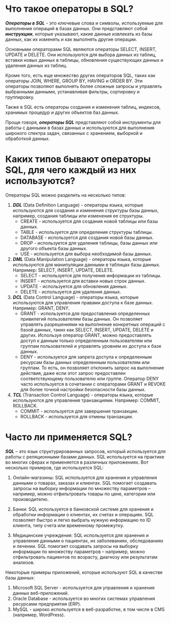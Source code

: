 # Что такое операторы в SQL?

***Операторы в SQL*** - это ключевые слова и символы, используемые для выполнения операций в базах данных. Они представляют собой ***инструкции***, которые указывают, какие данные извлекать из базы данных, как их изменять и как выполнять другие операции. 

Основными операторами SQL являются операторы SELECT, INSERT, UPDATE и DELETE. Они используются для выбора данных из таблиц, вставки новых данных в таблицы, обновления существующих данных и удаления данных из таблиц. 

Кроме того, есть еще множество других операторов SQL, таких как операторы JOIN, WHERE, GROUP BY, HAVING и ORDER BY. Эти операторы позволяют выполнять более сложные запросы и управлять выбранными данными, устанавливая фильтры, сортировку и группировку. 

Также в SQL есть операторы создания и изменения таблиц, индексов, хранимых процедур и других объектов баз данных. 

Проще говоря, ***операторы SQL*** представляют собой инструменты для работы с данными в базах данных и используются для выполнения широкого спектра задач, связанных с хранением, выборкой и обработкой данных.

# Каких типов бывают операторы SQL, для чего каждый из них используются?

Операторы SQL можно разделить на несколько типов:

1. ***DDL*** (Data Definition Language) - операторы языка, которые используются для создания и изменения структуры базы данных, например, создания таблицы или изменения ее структуры.
    - CREATE - используется для создания новой таблицы или базы данных.
    - TABLE - используется для определения структуры таблицы.
    - DATABASE - используется для создания новой базы данных.
    - DROP - используется для удаления таблицы, базы данных или другого объекта базы данных.
    - USE - используется для выбора необходимой базы данных.
2. ***DML*** (Data Manipulation Language) - операторы языка, которые используются для манипуляции данными в таблицах базы данных. Например: SELECT, INSERT, UPDATE, DELETE.
    - SELECT - используется для получения информации из таблицы.
    - INSERT - используется для вставки новых строк данных.
    - UPDATE - используется для обновления данных.
    - DELETE - используется для удаления данных.
3. ***DCL*** (Data Control Language) - операторы языка, которые используются для управления правами доступа к базе данных. Например: GRANT, DENY.
    - GRANT - используется для предоставления определенных привилегий пользователям базы данных. Он позволяет управлять разрешениями на выполнение конкретных операций с базой данных, таких как SELECT, INSERT, UPDATE, DELETE и других. Используя оператор GRANT, можно предоставлять доступ к данным только определенным пользователям или группам пользователей и управлять уровнем их доступа к базе данных.
    - DENY - используется для запрета доступа к определенным ресурсам базы данных определенным пользователям или группам. То есть, он позволяет отклонить запрос на выполнение действия, даже если этот запрос предоставлен соответствующему пользователю или группе. Оператор DENY часто используется в сочетании с операторами GRANT и REVOKE для более точной настройки безопасности базы данных.
4. ***TCL*** (Transaction Control Language) - операторы языка, которые используются для управления транзакциями. Например: COMMIT, ROLLBACK.
    - COMMIT - используется для завершения транзакции.
    - ROLLBACK - используется для отмены транзакции.

# Часто ли применяется SQL?

***SQL*** – это язык структурированных запросов, который используется для работы с реляционными базами данных. SQL используется на практике во многих сферах и применяется в различных приложениях. Вот несколько примеров, где используется SQL:

1. Онлайн-магазины: SQL используется для хранения и управления данными о товарах, заказах и клиентах. SQL помогает создавать запросы на выборку информации по множеству параметров – например, можно отфильтровать товары по цене, категории или производителю.

2. Банки: SQL используется в банковской системе для хранения и обработки информации о клиентах, их счетах и операциях. SQL позволяет быстро и легко выбрать нужную информацию по ID клиента, типу счета или временному промежутку.

3. Медицинские учреждения: SQL используется для хранения и управления данными о пациентах, их заболеваниях, обследованиях и лечении. SQL помогает создавать запросы на выборку информации по множеству параметров – например, можно отфильтровать пациентов по возрасту, диагнозу или результатам анализов.

Некоторые примеры приложений, которые используют SQL в качестве базы данных:

1. Microsoft SQL Server - используется для управления и хранения данных веб-приложений.
2. Oracle Database - используется во многих системах управления ресурсами предприятия (ERP).
3. MySQL - широко используется в веб-разработке, в том числе в CMS (например, WordPress).
